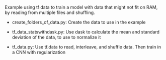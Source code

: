 Example using tf data to train a model with data that might not fit on RAM,
by reading from multiple files and shuffling.

- create_folders_of_data.py: Create the data to use in the example


- tf_data_statswithdask.py: Use dask to calculate the mean and standard deviation of the data, to use to normalize it


- tf_data.py: Use tf.data to read, interleave, and shuffle data. Then train in a CNN with regularization